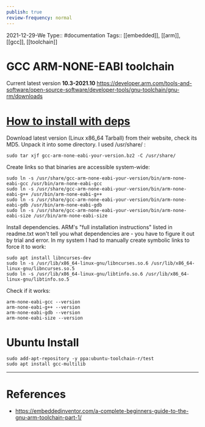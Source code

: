 ```yaml
---
publish: true
review-frequency: normal
---
```

2021-12-29-We
Type:: #documentation 
Tags:: [[embedded]], [[arm]], [[gcc]], [[toolchain]]

# GCC ARM-NONE-EABI toolchain

Current latest version **10.3-2021.10** https://developer.arm.com/tools-and-software/open-source-software/developer-tools/gnu-toolchain/gnu-rm/downloads

# [How to install with deps](https://askubuntu.com/questions/1243252/how-to-install-arm-none-eabi-gdb-on-ubuntu-20-04-lts-focal-fossa)

Download latest version (Linux x86_64 Tarball) from their website, check its MD5. Unpack it into some directory. I used /usr/share/ :

`sudo tar xjf gcc-arm-none-eabi-your-version.bz2 -C /usr/share/`

Create links so that binaries are accessible system-wide:
```
sudo ln -s /usr/share/gcc-arm-none-eabi-your-version/bin/arm-none-eabi-gcc /usr/bin/arm-none-eabi-gcc 
sudo ln -s /usr/share/gcc-arm-none-eabi-your-version/bin/arm-none-eabi-g++ /usr/bin/arm-none-eabi-g++
sudo ln -s /usr/share/gcc-arm-none-eabi-your-version/bin/arm-none-eabi-gdb /usr/bin/arm-none-eabi-gdb
sudo ln -s /usr/share/gcc-arm-none-eabi-your-version/bin/arm-none-eabi-size /usr/bin/arm-none-eabi-size
```

Install dependencies. ARM's "full installation instructions" listed in readme.txt won't tell you what dependencies are - you have to figure it out by trial and error. In my system I had to manually create symbolic links to force it to work:

```
sudo apt install libncurses-dev
sudo ln -s /usr/lib/x86_64-linux-gnu/libncurses.so.6 /usr/lib/x86_64-linux-gnu/libncurses.so.5
sudo ln -s /usr/lib/x86_64-linux-gnu/libtinfo.so.6 /usr/lib/x86_64-linux-gnu/libtinfo.so.5
```

Check if it works:
```
arm-none-eabi-gcc --version
arm-none-eabi-g++ --version
arm-none-eabi-gdb --version
arm-none-eabi-size --version
```

# Ubuntu Install
```
sudo add-apt-repository -y ppa:ubuntu-toolchain-r/test
sudo apt install gcc-multilib
```

---
# References
- https://embeddedinventor.com/a-complete-beginners-guide-to-the-gnu-arm-toolchain-part-1/